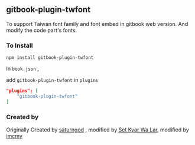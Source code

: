 
## gitbook-plugin-twfont

To support Taiwan font family and font embed in gitbook web version. And modify the code part's fonts.


### To Install

```
npm install gitbook-plugin-twfont
```

In `book.json` ,

add `gitbook-plugin-twfont` in `plugins`

```json
"plugins": [
	"gitbook-plugin-twfont"
]
```

### Created by

Originally Created by [saturngod](https://github.com/saturngod) , modified by [Set Kyar Wa Lar](https://github.com/setkyar), modified by [imcmy](https://github.com/imcmy)